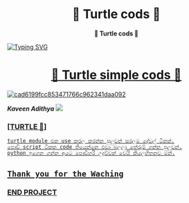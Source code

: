 <h1 align="center"><b> 🐢 Turtle cods 🐢 </b></h1>

<p align="center"><b> 🐢 Turtle cods 🐢 </b></h1>

<a align="center" href="https://git.io/typing-svg"><img src="https://readme-typing-svg.demolab.com?font=Fira+Code&weight=900&size=32&duration=3000&pause=500&color=B4F700&center=true&width=435&lines=try+out+this+code" alt="Typing SVG" /></a>

<a href="https://github.com/search?q=extension%3Amd+%22https+readme+typing+svg%22&type=Code" alt="Contact" title="Repo users">
    
<h1 align="center"><b> 🐢 Turtle simple cods 🐢 </b></h1>
<a href="https://Wa.me/+94702256963">
    <img src="https://em-content.zobj.net/source/skype/289/turtle_1f422.png" alt="cad6199fcc853471766c962341daa092" border="0"></a>
    
 ***Kaveen Adithya***
<a href="https://Wa.me/+94728858672">
    <img src="https://img.shields.io/badge/Contact-Owner-green?style=plastic&logo=appveyor">
        
### [TURTLE 🐢]
```
turtle module එක use කරල කරන්න පුලුවන් සරලම දේවල් ටිකක්.
පොඩි script ටිකක code තියෙන්නෙ එවා බලලා තේරුම් ගන්න පුලුවන්.
python ඉගෙන ගන්න අයට පොඩිහරි උදව්වක් වෙයි කියලහිතනව මන්.
```

<p align="center">

## `Thank you for the Waching`

### END PROJECT
